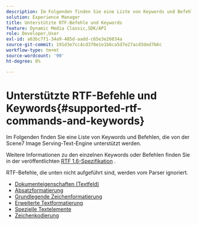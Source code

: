 ```yaml
---
description: Im Folgenden finden Sie eine Liste von Keywords und Befehlen, die von der Scene7 Image Serving-Text-Engine unterstützt werden.
solution: Experience Manager
title: Unterstützte RTF-Befehle und Keywords
feature: Dynamic Media Classic,SDK/API
role: Developer,User
exl-id: a63bc7f1-34a9-485d-aadd-c65e3e26034a
source-git-commit: 191d3e7cc4cd370e1e1b6ca5d7e27acd3ded7b6c
workflow-type: tm+mt
source-wordcount: '90'
ht-degree: 0%

---
```


# Unterstützte RTF-Befehle und Keywords{#supported-rtf-commands-and-keywords}

Im Folgenden finden Sie eine Liste von Keywords und Befehlen, die von der Scene7 Image Serving-Text-Engine unterstützt werden.

Weitere Informationen zu den einzelnen Keywords oder Befehlen finden Sie in der veröffentlichten [RTF 1.6-Spezifikation](https://msdn.microsoft.com/en-us/library/aa140277%28v=office.10%29.aspx) .

RTF-Befehle, die unten nicht aufgeführt sind, werden vom Parser ignoriert.

* [Dokumenteigenschaften (Textfeld)](r-document-text-box-properties.md)
* [Absatzformatierung](r-paragraph-formatting.md)
* [Grundlegende Zeichenformatierung](r-basic-character-formatting.md)
* [Erweiterte Textformatierung](r-advanced-text-formatting.md)
* [Spezielle Textelemente](r-special-text-entities.md)
* [Zeichenkodierung](r-is-http-character-encoding.md)
